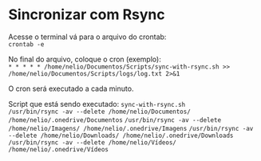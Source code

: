 # Sincronizar com Rsync
Acesse o terminal vá para o arquivo do crontab:  
`crontab -e`

No final do arquivo, coloque o cron (exemplo):  
`* * * * * /home/nelio/Documentos/Scripts/sync-with-rsync.sh >> /home/nelio/Documentos/Scripts/logs/log.txt 2>&1`

O cron será executado a cada minuto.

Script que está sendo executado: `sync-with-rsync.sh`  
`/usr/bin/rsync -av --delete /home/nelio/Documentos/ /home/nelio/.onedrive/Documentos`
`/usr/bin/rsync -av --delete /home/nelio/Imagens/ /home/nelio/.onedrive/Imagens`
`/usr/bin/rsync -av --delete /home/nelio/Downloads/ /home/nelio/.onedrive/Downloads`
`/usr/bin/rsync -av --delete /home/nelio/Vídeos/ /home/nelio/.onedrive/Vídeos`